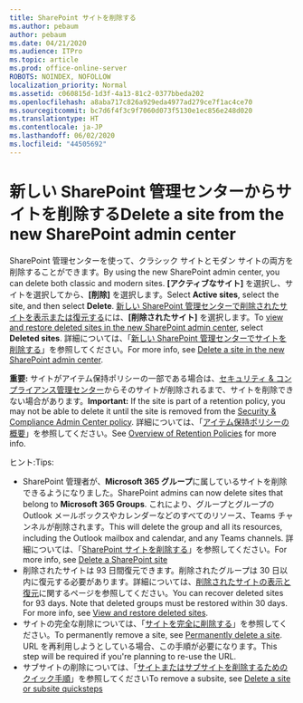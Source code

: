 ```yaml
---
title: SharePoint サイトを削除する
ms.author: pebaum
author: pebaum
ms.date: 04/21/2020
ms.audience: ITPro
ms.topic: article
ms.prod: office-online-server
ROBOTS: NOINDEX, NOFOLLOW
localization_priority: Normal
ms.assetid: c060815d-1d3f-4a13-81c2-0377bbeda202
ms.openlocfilehash: a8aba717c826a929eda4977ad279ce7f1ac4ce70
ms.sourcegitcommit: bc7d6f4f3c9f7060d073f5130e1ec856e248d020
ms.translationtype: HT
ms.contentlocale: ja-JP
ms.lasthandoff: 06/02/2020
ms.locfileid: "44505692"
---
```

# <a name="delete-a-site-from-the-new-sharepoint-admin-center"></a><span data-ttu-id="67327-102">新しい SharePoint 管理センターからサイトを削除する</span><span class="sxs-lookup"><span data-stu-id="67327-102">Delete a site from the new SharePoint admin center</span></span>

<span data-ttu-id="67327-103">SharePoint 管理センターを使って、クラシック サイトとモダン サイトの両方を削除することができます。</span><span class="sxs-lookup"><span data-stu-id="67327-103">By using the new SharePoint admin center, you can delete both classic and modern sites.</span></span> <span data-ttu-id="67327-104">**[アクティブなサイト]** を選択し、サイトを選択してから、**[削除]** を選択します。</span><span class="sxs-lookup"><span data-stu-id="67327-104">Select **Active sites**, select the site, and then select **Delete**.</span></span> <span data-ttu-id="67327-105">[新しい SharePoint 管理センターで削除されたサイトを表示または復元する](https://docs.microsoft.com/sharepoint/view-and-restore-deleted-sites-in-new-admin-center)には、**[削除されたサイト]** を選択します。</span><span class="sxs-lookup"><span data-stu-id="67327-105">To [view and restore deleted sites in the new SharePoint admin center](https://docs.microsoft.com/sharepoint/view-and-restore-deleted-sites-in-new-admin-center), select **Deleted sites**.</span></span> <span data-ttu-id="67327-106">詳細については、「[新しい SharePoint 管理センターでサイトを削除する](https://docs.microsoft.com/sharepoint/delete-site-collection#delete-a-site-in-the-new-sharepoint-admin-center)」を参照してください。</span><span class="sxs-lookup"><span data-stu-id="67327-106">For more info, see [Delete a site in the new SharePoint admin center](https://docs.microsoft.com/sharepoint/delete-site-collection#delete-a-site-in-the-new-sharepoint-admin-center).</span></span>

<span data-ttu-id="67327-107">**重要:** サイトがアイテム保持ポリシーの一部である場合は、[セキュリティ &amp; コンプライアンス管理センター](https://protection.office.com/?rfr=AdminCenter#/homepage)からそのサイトが削除されるまで、サイトを削除できない場合があります。</span><span class="sxs-lookup"><span data-stu-id="67327-107">**Important:** If the site is part of a retention policy, you may not be able to delete it until the site is removed from the [Security &amp; Compliance Admin Center policy](https://protection.office.com/?rfr=AdminCenter#/homepage).</span></span> <span data-ttu-id="67327-108">詳細については、「[アイテム保持ポリシーの概要](https://docs.microsoft.com/microsoft-365/compliance/retention-policies)」を参照してください。</span><span class="sxs-lookup"><span data-stu-id="67327-108">See [Overview of Retention Policies](https://docs.microsoft.com/microsoft-365/compliance/retention-policies) for more info.</span></span> 

<span data-ttu-id="67327-109">ヒント:</span><span class="sxs-lookup"><span data-stu-id="67327-109">Tips:</span></span>
- <span data-ttu-id="67327-110">SharePoint 管理者が、**Microsoft 365 グループ**に属しているサイトを削除できるようになりました。</span><span class="sxs-lookup"><span data-stu-id="67327-110">SharePoint admins can now delete sites that belong to **Microsoft 365 Groups**.</span></span> <span data-ttu-id="67327-111">これにより、グループとグループの Outlook メールボックスやカレンダーなどのすべてのリソース、Teams チャンネルが削除されます。</span><span class="sxs-lookup"><span data-stu-id="67327-111">This will delete the group and all its resources, including the Outlook mailbox and calendar, and any Teams channels.</span></span> <span data-ttu-id="67327-112">詳細については、「[SharePoint サイトを削除する](https://docs.microsoft.com/sharepoint/manage-sites-in-new-admin-center#delete-a-site)」を参照してください。</span><span class="sxs-lookup"><span data-stu-id="67327-112">For more info, see [Delete a SharePoint site](https://docs.microsoft.com/sharepoint/manage-sites-in-new-admin-center#delete-a-site)</span></span>
- <span data-ttu-id="67327-p104">削除されたサイトは 93 日間復元できます。削除されたグループは 30 日以内に復元する必要があります。詳細については、[削除されたサイトの表示と復元](https://docs.microsoft.com/sharepoint/view-and-restore-deleted-sites-in-new-admin-center)に関するページを参照してください。</span><span class="sxs-lookup"><span data-stu-id="67327-p104">You can recover deleted sites for 93 days. Note that deleted groups must be restored within 30 days. For more info, see [View and restore deleted sites](https://docs.microsoft.com/sharepoint/view-and-restore-deleted-sites-in-new-admin-center).</span></span>
- <span data-ttu-id="67327-116">サイトの完全な削除については、「[サイトを完全に削除する](https://docs.microsoft.com/sharepoint/delete-site-collection#permanently-delete-a-site)」を参照してください。</span><span class="sxs-lookup"><span data-stu-id="67327-116">To permanently remove a site, see [Permanently delete a site](https://docs.microsoft.com/sharepoint/delete-site-collection#permanently-delete-a-site).</span></span> <span data-ttu-id="67327-117">URL を再利用しようとしている場合、この手順が必要になります。</span><span class="sxs-lookup"><span data-stu-id="67327-117">This step will be required if you're planning to re-use the URL.</span></span> 
- <span data-ttu-id="67327-118">サブサイトの削除については、「[サイトまたはサブサイトを削除するためのクイック手順](https://support.office.com/article/Delete-a-SharePoint-site-or-subsite-bc37b743-0cef-475e-9a8c-8fc4d40179fb#__bkmkshortcut)」を参照してください</span><span class="sxs-lookup"><span data-stu-id="67327-118">To remove a subsite, see [Delete a site or subsite quicksteps](https://support.office.com/article/Delete-a-SharePoint-site-or-subsite-bc37b743-0cef-475e-9a8c-8fc4d40179fb#__bkmkshortcut)</span></span>
